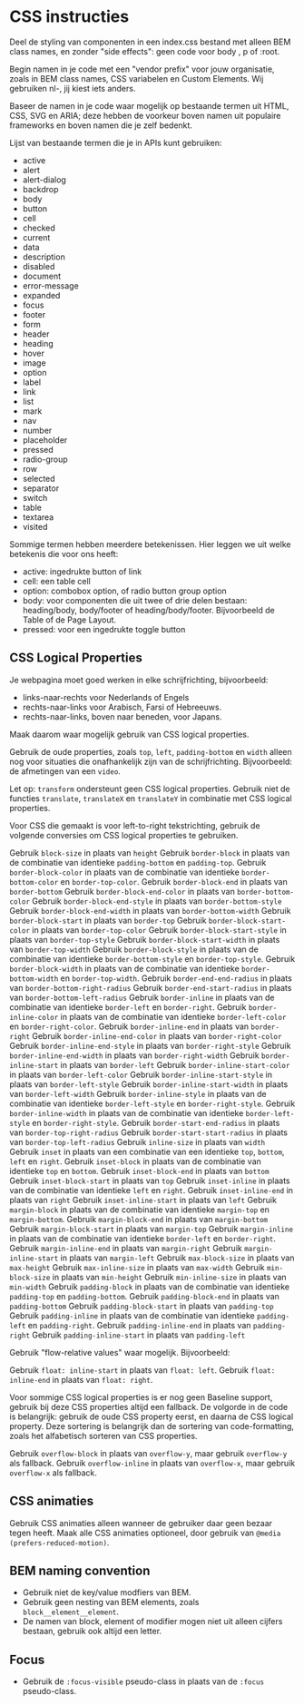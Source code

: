 # CSS instructies

<!-- https://nldesignsystem.nl/handboek/developer/meewerken-als-developer -->

Deel de styling van componenten in een index.css bestand met alleen BEM class names, en zonder "side effects": geen code voor body , p of :root.

Begin namen in je code met een "vendor prefix" voor jouw organisatie, zoals in BEM class names, CSS variabelen en Custom Elements. Wij gebruiken nl-, jij kiest iets anders.

<!-- https://nldesignsystem.nl/handboek/developer/herbruikbare-css#schrijf-css-een-class-name-die-anderen-niet-gaan-gebruiken -->

Baseer de namen in je code waar mogelijk op bestaande termen uit HTML, CSS, SVG en ARIA; deze hebben de voorkeur boven namen uit populaire frameworks en boven namen die je zelf bedenkt.

<!--
Uit de Slack canvas "API conventies"
https://codefornl.slack.com/docs/T68FXPFQV/F06CFAG6FD1
-->

Lijst van bestaande termen die je in APIs kunt gebruiken:

- active
- alert
- alert-dialog
- backdrop
- body
- button
- cell
- checked
- current
- data
- description
- disabled
- document
- error-message
- expanded
- focus
- footer
- form
- header
- heading
- hover
- image
- option
- label
- link
- list
- mark
- nav
- number
- placeholder
- pressed
- radio-group
- row
- selected
- separator
- switch
- table
- textarea
- visited

<!-- Eigen uitbreiding op API conventies -->

Sommige termen hebben meerdere betekenissen. Hier leggen we uit welke betekenis die voor ons heeft:

- active: ingedrukte button of link
- cell: een table cell
- option: combobox option, of radio button group option
- body: voor componenten die uit twee of drie delen bestaan: heading/body, body/footer of heading/body/footer. Bijvoorbeeld de Table of de Page Layout.
- pressed: voor een ingedrukte toggle button

## CSS Logical Properties

<!-- Nieuwe tekst -->

Je webpagina moet goed werken in elke schrijfrichting, bijvoorbeeld:

- links-naar-rechts voor Nederlands of Engels
- rechts-naar-links voor Arabisch, Farsi of Hebreeuws.
- rechts-naar-links, boven naar beneden, voor Japans.

Maak daarom waar mogelijk gebruik van CSS logical properties.

Gebruik de oude properties, zoals `top`, `left`, `padding-bottom` en `width` alleen nog voor situaties die onafhankelijk zijn van de schrijfrichting. Bijvoorbeeld: de afmetingen van een `video`.

Let op: `transform` ondersteunt geen CSS logical properties. Gebruik niet de functies `translate`, `translateX` en `translateY` in combinatie met CSS logical properties.

Voor CSS die gemaakt is voor left-to-right tekstrichting, gebruik de volgende conversies om CSS logical properties te gebruiken.

Gebruik `block-size` in plaats van `height`
Gebruik `border-block` in plaats van de combinatie van identieke `padding-bottom` en `padding-top`.
Gebruik `border-block-color` in plaats van de combinatie van identieke `border-bottom-color` en `border-top-color`.
Gebruik `border-block-end` in plaats van `border-bottom`
Gebruik `border-block-end-color` in plaats van `border-bottom-color`
Gebruik `border-block-end-style` in plaats van `border-bottom-style`
Gebruik `border-block-end-width` in plaats van `border-bottom-width`
Gebruik `border-block-start` in plaats van `border-top`
Gebruik `border-block-start-color` in plaats van `border-top-color`
Gebruik `border-block-start-style` in plaats van `border-top-style`
Gebruik `border-block-start-width` in plaats van `border-top-width`
Gebruik `border-block-style` in plaats van de combinatie van identieke `border-bottom-style` en `border-top-style`.
Gebruik `border-block-width` in plaats van de combinatie van identieke `border-bottom-width` en `border-top-width`.
Gebruik `border-end-end-radius` in plaats van `border-bottom-right-radius`
Gebruik `border-end-start-radius` in plaats van `border-bottom-left-radius`
Gebruik `border-inline` in plaats van de combinatie van identieke `border-left` en `border-right`.
Gebruik `border-inline-color` in plaats van de combinatie van identieke `border-left-color` en `border-right-color`.
Gebruik `border-inline-end` in plaats van `border-right`
Gebruik `border-inline-end-color` in plaats van `border-right-color`
Gebruik `border-inline-end-style` in plaats van `border-right-style`
Gebruik `border-inline-end-width` in plaats van `border-right-width`
Gebruik `border-inline-start` in plaats van `border-left`
Gebruik `border-inline-start-color` in plaats van `border-left-color`
Gebruik `border-inline-start-style` in plaats van `border-left-style`
Gebruik `border-inline-start-width` in plaats van `border-left-width`
Gebruik `border-inline-style` in plaats van de combinatie van identieke `border-left-style` en `border-right-style`.
Gebruik `border-inline-width` in plaats van de combinatie van identieke `border-left-style` en `border-right-style`.
Gebruik `border-start-end-radius` in plaats van `border-top-right-radius`
Gebruik `border-start-start-radius` in plaats van `border-top-left-radius`
Gebruik `inline-size` in plaats van `width`
Gebruik `inset` in plaats van een combinatie van een identieke `top`, `bottom`, `left` en `right`.
Gebruik `inset-block` in plaats van de combinatie van identieke `top` en `bottom`.
Gebruik `inset-block-end` in plaats van `bottom`
Gebruik `inset-block-start` in plaats van `top`
Gebruik `inset-inline` in plaats van de combinatie van identieke `left` en `right`.
Gebruik `inset-inline-end` in plaats van `right`
Gebruik `inset-inline-start` in plaats van `left`
Gebruik `margin-block` in plaats van de combinatie van identieke `margin-top` en `margin-bottom`.
Gebruik `margin-block-end` in plaats van `margin-bottom`
Gebruik `margin-block-start` in plaats van `margin-top`
Gebruik `margin-inline` in plaats van de combinatie van identieke `border-left` en `border-right`.
Gebruik `margin-inline-end` in plaats van `margin-right`
Gebruik `margin-inline-start` in plaats van `margin-left`
Gebruik `max-block-size` in plaats van `max-height`
Gebruik `max-inline-size` in plaats van `max-width`
Gebruik `min-block-size` in plaats van `min-height`
Gebruik `min-inline-size` in plaats van `min-width`
Gebruik `padding-block` in plaats van de combinatie van identieke `padding-top` en `padding-bottom`.
Gebruik `padding-block-end` in plaats van `padding-bottom`
Gebruik `padding-block-start` in plaats van `padding-top`
Gebruik `padding-inline` in plaats van de combinatie van identieke `padding-left` en `padding-right`.
Gebruik `padding-inline-end` in plaats van `padding-right`
Gebruik `padding-inline-start` in plaats van `padding-left`

Gebruik "flow-relative values" waar mogelijk. Bijvoorbeeld:

Gebruik `float: inline-start` in plaats van `float: left`.
Gebruik `float: inline-end` in plaats van `float: right`.

Voor sommige CSS logical properties is er nog geen Baseline support, gebruik bij deze CSS properties altijd een fallback. De volgorde in de code is belangrijk: gebruik de oude CSS property eerst, en daarna de CSS logical property. Deze sortering is belangrijk dan de sortering van code-formatting, zoals het alfabetisch sorteren van CSS properties.

Gebruik `overflow-block` in plaats van `overflow-y`, maar gebruik `overflow-y` als fallback.
Gebruik `overflow-inline` in plaats van `overflow-x`, maar gebruik `overflow-x` als fallback.

<!-- De volgende CSS logical properties hebben geen equivalent in oudere CSS: inset -->

## CSS animaties

Gebruik CSS animaties alleen wanneer de gebruiker daar geen bezaar tegen heeft. Maak alle CSS animaties optioneel, door gebruik van `@media (prefers-reduced-motion)`.

## BEM naming convention

- Gebruik niet de key/value modfiers van BEM.
- Gebruik geen nesting van BEM elements, zoals `block__element__element`.
- De namen van block, element of modifier mogen niet uit alleen cijfers bestaan, gebruik ook altijd een letter.

## Focus

- Gebruik de `:focus-visible` pseudo-class in plaats van de `:focus` pseudo-class.
